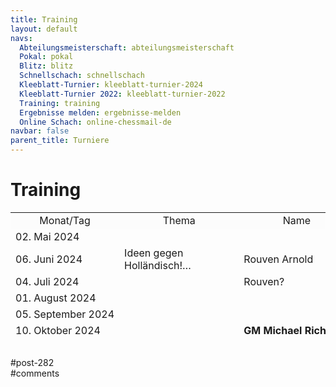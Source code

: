 ```yaml
---
title: Training 
layout: default
navs:
  Abteilungsmeisterschaft: abteilungsmeisterschaft
  Pokal: pokal
  Blitz: blitz
  Schnellschach: schnellschach
  Kleeblatt-Turnier: kleeblatt-turnier-2024
  Kleeblatt-Turnier 2022: kleeblatt-turnier-2022
  Training: training
  Ergebnisse melden: ergebnisse-melden
  Online Schach: online-chessmail-de
navbar: false
parent_title: Turniere
---
```

<div class="post-282 page type-page status-publish hentry" id="post-282">
<h1 class="entry-title">Training</h1>
<div class="entry-content">
<table style="height: 216px; width: 100%;">
<tbody>
<tr bgcolor="#fcfcfc" style="text-align: center;">
<td style="height: 24px; width: 149.633px;">Monat/Tag</td>
<td style="height: 24px; width: 175.25px;">Thema</td>
<td style="height: 24px; width: 169.117px;">Name</td>
</tr>
<tr style="height: 24px;">
<td style="height: 24px; width: 149.633px;">02. Mai 2024</td>
<td style="height: 24px; width: 175.25px;"></td>
<td style="height: 24px; width: 169.117px;"></td>
</tr>
<tr style="height: 24px;">
<td style="height: 24px; width: 149.633px;">06. Juni 2024</td>
<td style="height: 24px; width: 175.25px;">Ideen gegen Holländisch!…</td>
<td style="height: 24px; width: 169.117px;">Rouven Arnold</td>
</tr>
<tr style="height: 24px;">
<td style="height: 24px; width: 149.633px;">04. Juli 2024</td>
<td style="height: 24px; width: 175.25px;"></td>
<td style="height: 24px; width: 169.117px;">Rouven?</td>
</tr>
<tr style="height: 24px;">
<td style="height: 24px; width: 149.633px;">01. August 2024</td>
<td style="height: 24px; width: 175.25px;"></td>
<td nowrap="nowrap" style="height: 24px; width: 169.117px;"></td>
</tr>
<tr style="height: 24px;">
<td nowrap="nowrap" style="height: 24px; width: 149.633px;">05. September 2024</td>
<td nowrap="nowrap" style="height: 24px; width: 175.25px;"></td>
<td style="height: 24px; width: 169.117px;"></td>
</tr>
<tr style="height: 24px;">
<td style="height: 24px; width: 149.633px;">10. Oktober 2024</td>
<td style="height: 24px; width: 175.25px;"></td>
<td style="height: 24px; width: 169.117px;"><strong>GM Michael Richter</strong></td>
</tr>
<tr style="height: 24px;">
<td style="height: 24px; width: 149.633px;"></td>
<td style="height: 24px; width: 175.25px;"></td>
<td style="height: 24px; width: 169.117px;"></td>
</tr>
<tr style="height: 24px;">
<td style="height: 24px; width: 149.633px;"></td>
<td style="height: 24px; width: 175.25px;"></td>
<td style="height: 24px; width: 169.117px;"></td>
</tr>
</tbody>
</table>
</div><!-- .entry-content -->
</div> #post-282 
<div id="comments">
</div> #comments 
